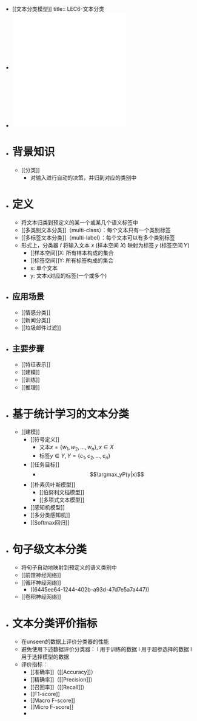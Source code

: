 - [[文本分类模型]]
  title:: LEC6-文本分类
- ![Lecture6-文本分类-part1.pdf](../assets/Lecture6-文本分类-part1_1679883309763_0.pdf)
- ![Lecture6-文本分类-part2.pdf](../assets/Lecture6-文本分类-part2_1682302985190_0.pdf)
- # 背景知识
	- [[分类]]
		- 对输入进行自动的决策，并归到对应的类别中
- # 定义
	- 将文本归类到预定义的某一个或某几个语义标签中
	- [[多类别文本分类]]（multi-class）：每个文本只有一个类别标签
	- [[多标签文本分类]]（multi-label）：每个文本可以有多个类别标签
	- 形式上，分类器 𝑓 将输入文本 𝑥 (样本空间 𝑋) 映射为标签 𝑦 (标签空间 𝑌)
		- [[样本空间]]X: 所有样本构成的集合
		- [[标签空间]]Y: 所有标签构成的集合
		- x: 单个文本
		- y: 文本x对应的标签(一个或多个)
- ## 应用场景
	- [[情感分类]]
	- [[新闻分类]]
	- [[垃圾邮件过滤]]
- ## 主要步骤
	- [[特征表示]]
	- [[建模]]
	- [[训练]]
	- [[推理]]
- # 基于统计学习的文本分类
	- [[建模]]
		- [[符号定义]]
			- 文本$x=\{w_1,w_2,...,w_n\}, x\in X$
			- 标签$y\in Y, Y=\{c_1,c_2,...,c_n\}$
		- [[任务目标]]
			- $$\argmax_yP(y|x)$$
		- [[朴素贝叶斯模型]]
			- [[伯努利文档模型]]
			- [[多项式文本模型]]
		- [[感知机模型]]
		- [[多分类感知机]]
		- [[Softmax回归]]
- # 句子级文本分类
	- 将句子自动地映射到预定义的语义类别中
	- [[前馈神经网络]]
	- [[循环神经网络]]
		- ((6445ee64-1244-402b-a93d-47d7e5a7a447))
	- [[卷积神经网络]]
- # 文本分类评价指标
	- 在unseen的数据上评价分类器的性能
	- 避免使用下述数据评价分类器： l 用于训练的数据 l 用于超参选择的数据 l 用于选择模型的数据
	- 评价指标：
		- [[准确率]]（[[Accuracy]]）
		- [[精确率]]（[[Precision]]）
		- [[召回率]]（[[Recall]]）
		- [[F1-score]]
		- [[Macro F-score]]
		- [[Micro F-score]]
		-